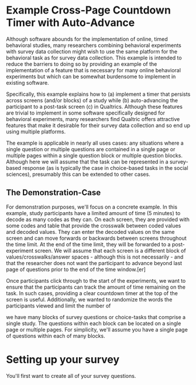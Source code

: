 # Example Cross-Page Countdown Timer with Auto-Advance

Although software abounds for the implementation of online, timed behavioral studies, many researchers combining behavioral experiments with survey data collection might wish to use the same platform for the behavioral task as for survey data collection. This example is intended to reduce the barriers to doing so by providing an example of the implementation of a feature that is necessary for many online behavioral experiments but which can be somewhat burdensome to implement in existing software.

Specifically, this example explains how to (a) implement a timer that persists across screens (and/or blocks) of a study while (b) auto-advancing the participant to a post-task screen (c) in Qualtrics. Although these features are trivial to implement in some software specifically designed for behavioral experiments, many researchers find Qualtric offers attractive features that make it desirable for their survey data collection and so end up using multiple platforms.

The example is applicable in nearly all uses cases: any situations where a single question or multiple questions are contained in a single page or multiple pages within a single question block or multiple question blocks. Although here we will assume that the task can be represented in a survey-based response (as is typically the case in choice-based tasks in the social sciences), presumably this can be extended to other cases.

## The Demonstration-Case

For demonstration purposes, we'll focus on a concrete example. In this example, study participants have a limited amount of time (5 minutes) to decode as many codes as they can. On each screen, they are provided with some codes and table that provide the crosswalk between coded values and decoded values. They can enter the decoded values on the same screen and can move forwards or backwards between screens throughout the time limit. At the end of the time limit, they will be forwarded to a post-experiment screen. We will assume that each screen is a different block of values/crosswalks/answer spaces - although this is not necessarily - and that the researcher does not want the participant to advance beyond last page of questions prior to the end of the time window.[er]

Once participants click through to the start of the experiments, we want to ensure that the participants can track the amount of time remaining on the task. In such cases, providing a clear countdown timer at the top of the screen is useful. Additionally, we wanted to randomize the words the participants viewed and limit the number of 

we have many blocks of survey questions or choice-tasks that comprise a single study. The questions within each block can be located on a single page or multiple pages. For simplicity, we'll assume you have a single page of questions within each of many blocks.

# Setting up your survey

You'll first want to create all of your survey questions. 

